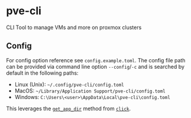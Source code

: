 # pve-cli

CLI Tool to manage VMs and more on proxmox clusters

## Config

For config option reference see `config.example.toml`.
The config file path can be provided via command line option `--config`/`-c` and is searched by default in the following
paths:

* Linux (Unix): `~/.config/pve-cli/config.toml`
* MacOS: `~/Library/Application Support/pve-cli/config.toml`
* Windows: `C:\Users\<user>\AppData\Local\pve-cli\config.toml`

This leverages the [`get_app_dir`](https://click.palletsprojects.com/en/8.1.x/api/#click.get_app_dir) method
from [`click`](https://click.palletsprojects.com).


